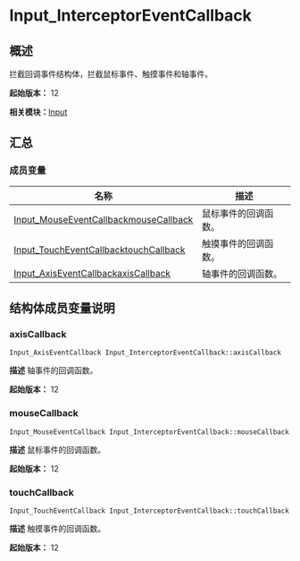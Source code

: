 # Input_InterceptorEventCallback


## 概述

拦截回调事件结构体，拦截鼠标事件、触摸事件和轴事件。

**起始版本：** 12

**相关模块：**[Input](input.md)


## 汇总


### 成员变量

| 名称 | 描述 | 
| -------- | -------- |
| [Input_MouseEventCallback](input.md#input_mouseeventcallback)[mouseCallback](#mousecallback) | 鼠标事件的回调函数。  | 
| [Input_TouchEventCallback](input.md#input_toucheventcallback)[touchCallback](#touchcallback) | 触摸事件的回调函数。  | 
| [Input_AxisEventCallback](input.md#input_axiseventcallback)[axisCallback](#axiscallback) | 轴事件的回调函数。  | 


## 结构体成员变量说明


### axisCallback

```
Input_AxisEventCallback Input_InterceptorEventCallback::axisCallback
```
**描述**
轴事件的回调函数。

**起始版本：** 12


### mouseCallback

```
Input_MouseEventCallback Input_InterceptorEventCallback::mouseCallback
```
**描述**
鼠标事件的回调函数。

**起始版本：** 12


### touchCallback

```
Input_TouchEventCallback Input_InterceptorEventCallback::touchCallback
```
**描述**
触摸事件的回调函数。

**起始版本：** 12
